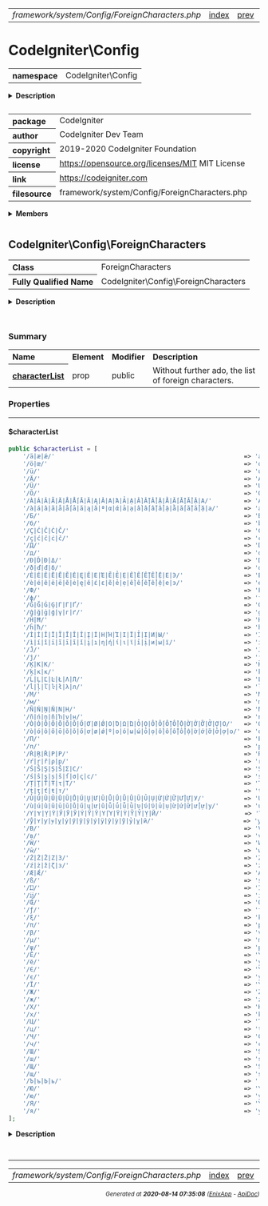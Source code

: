 


 



<table>
<tr>
<td style="width:100%"><em>framework/system/Config/ForeignCharacters.php</em></td>
<td><a href="../../../../../../api/index.md">index</a></td>
<td><a href="../../../../../../api/vendor/codeigniter4/framework/system/Config/DotEnv.md">prev</a></td>
<td><a href="../../../../../../api/vendor/codeigniter4/framework/system/Config/Services.md">next</a></td>
</tr>
</table>







# CodeIgniter\Config 
<table style="text-align:left">
<tr><th>namespace</th><td>CodeIgniter\Config</td></tr>
</table>

<details>
<summary style="margin-bottom:12px;"><strong>Description</strong></summary>

<table>
<tr><td>
CodeIgniter
</td></tr>
</table>

<table>
<tr><td>
An open source application development framework for PHP

This content is released under the MIT License (MIT)

Copyright (c) 2014-2019 British Columbia Institute of Technology
Copyright (c) 2019-2020 CodeIgniter Foundation

Permission is hereby granted, free of charge, to any person obtaining a copy
of this software and associated documentation files (the "Software"), to deal
in the Software without restriction, including without limitation the rights
to use, copy, modify, merge, publish, distribute, sublicense, and/or sell
copies of the Software, and to permit persons to whom the Software is
furnished to do so, subject to the following conditions:

The above copyright notice and this permission notice shall be included in
all copies or substantial portions of the Software.

THE SOFTWARE IS PROVIDED "AS IS", WITHOUT WARRANTY OF ANY KIND, EXPRESS OR
IMPLIED, INCLUDING BUT NOT LIMITED TO THE WARRANTIES OF MERCHANTABILITY,
FITNESS FOR A PARTICULAR PURPOSE AND NONINFRINGEMENT. IN NO EVENT SHALL THE
AUTHORS OR COPYRIGHT HOLDERS BE LIABLE FOR ANY CLAIM, DAMAGES OR OTHER
LIABILITY, WHETHER IN AN ACTION OF CONTRACT, TORT OR OTHERWISE, ARISING FROM,
OUT OF OR IN CONNECTION WITH THE SOFTWARE OR THE USE OR OTHER DEALINGS IN
THE SOFTWARE.
</td></tr>
</table>

</details>



<table style="text-align:left">
<tr style="vertical-align:top;">
<th>package</th>
<td>CodeIgniter
</td>
</tr>
<tr style="vertical-align:top;">
<th>author</th>
<td>CodeIgniter Dev Team
</td>
</tr>
<tr style="vertical-align:top;">
<th>copyright</th>
<td>2019-2020 CodeIgniter Foundation
</td>
</tr>
<tr style="vertical-align:top;">
<th>license</th>
<td><a href="https://opensource.org/licenses/MIT">https://opensource.org/licenses/MIT</a>	MIT License
</td>
</tr>
<tr style="vertical-align:top;">
<th>link</th>
<td><a href="https://codeigniter.com">https://codeigniter.com</a>

</td>
</tr>
<tr style="vertical-align:top;">
<th>filesource</th>
<td>framework/system/Config/ForeignCharacters.php
</td>
</tr>
</table>

 

<details>
<summary style="margin-bottom:12px;"><strong>Members</strong></summary>
<table>
<tr><td><a href="../../../../../../api/vendor/codeigniter4/framework/system/Config/AutoloadConfig.md">CodeIgniter\Config\AutoloadConfig</a></td></tr>
<tr><td><a href="../../../../../../api/vendor/codeigniter4/framework/system/Config/BaseConfig.md">CodeIgniter\Config\BaseConfig</a></td></tr>
<tr><td><a href="../../../../../../api/vendor/codeigniter4/framework/system/Config/BaseService.md">CodeIgniter\Config\BaseService</a></td></tr>
<tr><td><a href="../../../../../../api/vendor/codeigniter4/framework/system/Config/Config.md">CodeIgniter\Config\Config</a></td></tr>
<tr><td><a href="../../../../../../api/vendor/codeigniter4/framework/system/Config/DotEnv.md">CodeIgniter\Config\DotEnv</a></td></tr>
<tr><td><a href="../../../../../../api/vendor/codeigniter4/framework/system/Config/ForeignCharacters.md">CodeIgniter\Config\ForeignCharacters</a></td></tr>
<tr><td><a href="../../../../../../api/vendor/codeigniter4/framework/system/Config/Services.md">CodeIgniter\Config\Services</a></td></tr>
<tr><td><a href="../../../../../../api/vendor/codeigniter4/framework/system/Config/View.md">CodeIgniter\Config\View</a></td></tr>
</table>
</details>



 

 
## CodeIgniter\Config\ForeignCharacters

<table style="text-align:left">
<tr><th>Class</th><td>ForeignCharacters</td></tr>
<tr><th>Fully Qualified Name</th><td>CodeIgniter\Config\ForeignCharacters</td></tr>
</table>


<details>
<summary style="margin-bottom:12px;"><strong>Description</strong></summary>

<table>
<tr><td>
Describes foreign characters for transliteration with the text helper.
</td></tr>
</table>


</details>



<table style="text-align:left">
</table>



### Summary


<table style="text-align:left;">
<tr>
<th>Name</th>
<th>Element</th>
<th>Modifier</th>
<th>Description</th>
</tr>

<tr>
<th><a href="#characterList"><strong>characterList</strong></a></th>
<td>prop</td>
<td>
public

</td>
<td>Without further ado, the list of foreign characters.</td>
</tr>


</table>





### Properties


<hr>

#### $characterList

```php
public $characterList = [
	'/ä|æ|ǽ/'                                                     => 'ae',
	'/ö|œ/'                                                       => 'oe',
	'/ü/'                                                         => 'ue',
	'/Ä/'                                                         => 'Ae',
	'/Ü/'                                                         => 'Ue',
	'/Ö/'                                                         => 'Oe',
	'/À|Á|Â|Ã|Ä|Å|Ǻ|Ā|Ă|Ą|Ǎ|Α|Ά|Ả|Ạ|Ầ|Ẫ|Ẩ|Ậ|Ằ|Ắ|Ẵ|Ẳ|Ặ|А/'         => 'A',
	'/à|á|â|ã|å|ǻ|ā|ă|ą|ǎ|ª|α|ά|ả|ạ|ầ|ấ|ẫ|ẩ|ậ|ằ|ắ|ẵ|ẳ|ặ|а/'       => 'a',
	'/Б/'                                                         => 'B',
	'/б/'                                                         => 'b',
	'/Ç|Ć|Ĉ|Ċ|Č/'                                                 => 'C',
	'/ç|ć|ĉ|ċ|č/'                                                 => 'c',
	'/Д/'                                                         => 'D',
	'/д/'                                                         => 'd',
	'/Ð|Ď|Đ|Δ/'                                                   => 'Dj',
	'/ð|ď|đ|δ/'                                                   => 'dj',
	'/È|É|Ê|Ë|Ē|Ĕ|Ė|Ę|Ě|Ε|Έ|Ẽ|Ẻ|Ẹ|Ề|Ế|Ễ|Ể|Ệ|Е|Э/'                 => 'E',
	'/è|é|ê|ë|ē|ĕ|ė|ę|ě|έ|ε|ẽ|ẻ|ẹ|ề|ế|ễ|ể|ệ|е|э/'                 => 'e',
	'/Ф/'                                                         => 'F',
	'/ф/'                                                         => 'f',
	'/Ĝ|Ğ|Ġ|Ģ|Γ|Г|Ґ/'                                             => 'G',
	'/ĝ|ğ|ġ|ģ|γ|г|ґ/'                                             => 'g',
	'/Ĥ|Ħ/'                                                       => 'H',
	'/ĥ|ħ/'                                                       => 'h',
	'/Ì|Í|Î|Ï|Ĩ|Ī|Ĭ|Ǐ|Į|İ|Η|Ή|Ί|Ι|Ϊ|Ỉ|Ị|И|Ы/'                     => 'I',
	'/ì|í|î|ï|ĩ|ī|ĭ|ǐ|į|ı|η|ή|ί|ι|ϊ|ỉ|ị|и|ы|ї/'                   => 'i',
	'/Ĵ/'                                                         => 'J',
	'/ĵ/'                                                         => 'j',
	'/Ķ|Κ|К/'                                                     => 'K',
	'/ķ|κ|к/'                                                     => 'k',
	'/Ĺ|Ļ|Ľ|Ŀ|Ł|Λ|Л/'                                             => 'L',
	'/ĺ|ļ|ľ|ŀ|ł|λ|л/'                                             => 'l',
	'/М/'                                                         => 'M',
	'/м/'                                                         => 'm',
	'/Ñ|Ń|Ņ|Ň|Ν|Н/'                                               => 'N',
	'/ñ|ń|ņ|ň|ŉ|ν|н/'                                             => 'n',
	'/Ò|Ó|Ô|Õ|Ō|Ŏ|Ǒ|Ő|Ơ|Ø|Ǿ|Ο|Ό|Ω|Ώ|Ỏ|Ọ|Ồ|Ố|Ỗ|Ổ|Ộ|Ờ|Ớ|Ỡ|Ở|Ợ|О/'   => 'O',
	'/ò|ó|ô|õ|ō|ŏ|ǒ|ő|ơ|ø|ǿ|º|ο|ό|ω|ώ|ỏ|ọ|ồ|ố|ỗ|ổ|ộ|ờ|ớ|ỡ|ở|ợ|о/' => 'o',
	'/П/'                                                         => 'P',
	'/п/'                                                         => 'p',
	'/Ŕ|Ŗ|Ř|Ρ|Р/'                                                 => 'R',
	'/ŕ|ŗ|ř|ρ|р/'                                                 => 'r',
	'/Ś|Ŝ|Ş|Ș|Š|Σ|С/'                                             => 'S',
	'/ś|ŝ|ş|ș|š|ſ|σ|ς|с/'                                         => 's',
	'/Ț|Ţ|Ť|Ŧ|τ|Т/'                                               => 'T',
	'/ț|ţ|ť|ŧ|т/'                                                 => 't',
	'/Ù|Ú|Û|Ũ|Ū|Ŭ|Ů|Ű|Ų|Ư|Ǔ|Ǖ|Ǘ|Ǚ|Ǜ|Ũ|Ủ|Ụ|Ừ|Ứ|Ữ|Ử|Ự|У/'           => 'U',
	'/ù|ú|û|ũ|ū|ŭ|ů|ű|ų|ư|ǔ|ǖ|ǘ|ǚ|ǜ|υ|ύ|ϋ|ủ|ụ|ừ|ứ|ữ|ử|ự|у/'       => 'u',
	'/Ƴ|Ɏ|Ỵ|Ẏ|Ӳ|Ӯ|Ў|Ý|Ÿ|Ŷ|Υ|Ύ|Ϋ|Ỳ|Ỹ|Ỷ|Ỵ|Й/'                       => 'Y',
	'/ẙ|ʏ|ƴ|ɏ|ỵ|ẏ|ӳ|ӯ|ў|ý|ÿ|ŷ|ỳ|ỹ|ỷ|ỵ|й/'                         => 'y',
	'/В/'                                                         => 'V',
	'/в/'                                                         => 'v',
	'/Ŵ/'                                                         => 'W',
	'/ŵ/'                                                         => 'w',
	'/Ź|Ż|Ž|Ζ|З/'                                                 => 'Z',
	'/ź|ż|ž|ζ|з/'                                                 => 'z',
	'/Æ|Ǽ/'                                                       => 'AE',
	'/ß/'                                                         => 'ss',
	'/Ĳ/'                                                         => 'IJ',
	'/ĳ/'                                                         => 'ij',
	'/Œ/'                                                         => 'OE',
	'/ƒ/'                                                         => 'f',
	'/ξ/'                                                         => 'ks',
	'/π/'                                                         => 'p',
	'/β/'                                                         => 'v',
	'/μ/'                                                         => 'm',
	'/ψ/'                                                         => 'ps',
	'/Ё/'                                                         => 'Yo',
	'/ё/'                                                         => 'yo',
	'/Є/'                                                         => 'Ye',
	'/є/'                                                         => 'ye',
	'/Ї/'                                                         => 'Yi',
	'/Ж/'                                                         => 'Zh',
	'/ж/'                                                         => 'zh',
	'/Х/'                                                         => 'Kh',
	'/х/'                                                         => 'kh',
	'/Ц/'                                                         => 'Ts',
	'/ц/'                                                         => 'ts',
	'/Ч/'                                                         => 'Ch',
	'/ч/'                                                         => 'ch',
	'/Ш/'                                                         => 'Sh',
	'/ш/'                                                         => 'sh',
	'/Щ/'                                                         => 'Shch',
	'/щ/'                                                         => 'shch',
	'/Ъ|ъ|Ь|ь/'                                                   => '',
	'/Ю/'                                                         => 'Yu',
	'/ю/'                                                         => 'yu',
	'/Я/'                                                         => 'Ya',
	'/я/'                                                         => 'ya',
];
```

<details>
<summary style="margin-bottom:12px;"><strong>Description</strong></summary>

<table>
<tr><td>
Without further ado, the list of foreign characters.
</td></tr>
</table>


</details>



<table style="text-align:left">
</table>










 


 
  




<hr>

<table>
<tr>
<td style="width:100%"><em>framework/system/Config/ForeignCharacters.php</em></td>
<td><a href="../../../../../../api/index.md">index</a></td>
<td><a href="../../../../../../api/vendor/codeigniter4/framework/system/Config/DotEnv.md">prev</a></td>
<td><a href="../../../../../../api/vendor/codeigniter4/framework/system/Config/Services.md">next</a></td>
<td><a href="#">top</a></td></tr>
</table>




<div style="text-align:right;">

<small>_Generated at **2020-08-14 07:35:08**_ *([EnixApp](https://github.com/enix-app) - [ApiDoc](https://github.com/enix-app/apidoc))*</small>
</div>